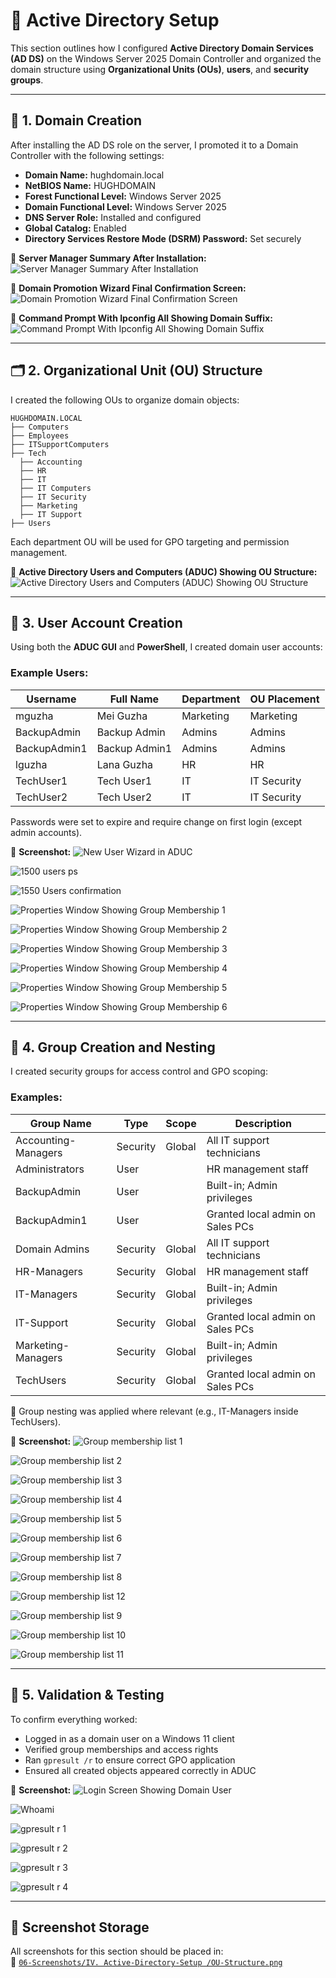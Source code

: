 # 🏢 Active Directory Setup

This section outlines how I configured **Active Directory Domain Services (AD DS)** on the Windows Server 2025 Domain Controller and organized the domain structure using **Organizational Units (OUs)**, **users**, and **security groups**.

---

## 🧱 1. Domain Creation

After installing the AD DS role on the server, I promoted it to a Domain Controller with the following settings:

- **Domain Name:** hughdomain.local  
- **NetBIOS Name:** HUGHDOMAIN  
- **Forest Functional Level:** Windows Server 2025  
- **Domain Functional Level:** Windows Server 2025  
- **DNS Server Role:** Installed and configured  
- **Global Catalog:** Enabled  
- **Directory Services Restore Mode (DSRM) Password:** Set securely  

📸 **Server Manager Summary After Installation:**
![Server Manager Summary After Installation](https://github.com/user-attachments/assets/0a4ce9a7-3f9b-46be-b130-2a7a1a6a0546)

📸 **Domain Promotion Wizard Final Confirmation Screen:**
![Domain Promotion Wizard Final Confirmation Screen](https://github.com/user-attachments/assets/72f95f6f-0c87-4a91-baac-9e6bbaca6d1e)

📸 **Command Prompt With Ipconfig All Showing Domain Suffix:**
![Command Prompt With Ipconfig All Showing Domain Suffix](https://github.com/user-attachments/assets/154b55df-b766-4eaa-84db-e29f4f29c926)

---

## 🗂️ 2. Organizational Unit (OU) Structure

I created the following OUs to organize domain objects:

```
HUGHDOMAIN.LOCAL
├── Computers
├── Employees 
├── ITSupportComputers 
├── Tech 
  ├── Accounting 
  ├── HR 
  ├── IT 
  ├── IT Computers
  ├── IT Security 
  ├── Marketing
  ├── IT Support 
├── Users
````
Each department OU will be used for GPO targeting and permission management.

📸 **Active Directory Users and Computers (ADUC) Showing OU Structure:**
![Active Directory Users and Computers (ADUC) Showing OU Structure](https://github.com/user-attachments/assets/904523b7-eb37-40bc-9038-d88d32cbb576)

---

## 👤 3. User Account Creation

Using both the **ADUC GUI** and **PowerShell**, I created domain user accounts:

### Example Users:
| Username        | Full Name        | Department | OU Placement |
|-----------------|------------------|------------|--------------|
| mguzha          | Mei Guzha        | Marketing  | Marketing    |
| BackupAdmin     | Backup Admin     | Admins     | Admins       |
| BackupAdmin1    | Backup Admin1    | Admins     | Admins       |
| lguzha          | Lana Guzha       | HR         | HR           |
| TechUser1       | Tech User1       | IT         | IT Security  |
| TechUser2       | Tech User2       | IT         | IT Security  |

Passwords were set to expire and require change on first login (except admin accounts).

📸 **Screenshot:**
![New User Wizard in ADUC](https://github.com/user-attachments/assets/8add7233-8b78-4811-b53f-fb6cd40f17ea)
  
![1500 users ps](https://github.com/user-attachments/assets/3a0f8681-6487-41ff-8e8e-ffd41e472df7)

![1550 Users confirmation](https://github.com/user-attachments/assets/41918c4d-817b-49d0-b289-0a12981fd397)

![Properties Window Showing Group Membership 1](https://github.com/user-attachments/assets/750d0033-adc4-4796-9495-ef65e5c7ef9a)

![Properties Window Showing Group Membership 2](https://github.com/user-attachments/assets/0d027de8-aea2-4dbe-b8c7-9d6fa6c8c1fe)

![Properties Window Showing Group Membership 3](https://github.com/user-attachments/assets/fa4aaaca-dc8b-4601-83ed-b3edd8e0a3ba)

![Properties Window Showing Group Membership 4](https://github.com/user-attachments/assets/03dd0b50-7654-499c-9d3d-49f81ba01d96)

![Properties Window Showing Group Membership 5](https://github.com/user-attachments/assets/528d7bfa-47e0-40d8-8444-346c43afe7d1)

![Properties Window Showing Group Membership 6](https://github.com/user-attachments/assets/1afdb14d-07ae-4fc4-9a57-adf4c1f74c29)

---

## 👥 4. Group Creation and Nesting

I created security groups for access control and GPO scoping:

### Examples:
| Group Name             | Type     | Scope     | Description                         |
|------------------------|----------|-----------|-------------------------------------|
| Accounting-Managers    | Security | Global    | All IT support technicians          |
| Administrators         | User     |           | HR management staff                 |
| BackupAdmin            | User     |           |  Built-in; Admin privileges         |
| BackupAdmin1           | User     |           |  Granted local admin on Sales PCs   |
| Domain Admins          | Security | Global    | All IT support technicians          |
| HR-Managers            | Security | Global    | HR management staff                 |
| IT-Managers            | Security | Global    | Built-in; Admin privileges          |
| IT-Support             | Security | Global    | Granted local admin on Sales PCs    |
| Marketing-Managers     | Security | Global    | Built-in; Admin privileges          |
| TechUsers              | Security | Global    | Granted local admin on Sales PCs    |

🔁 Group nesting was applied where relevant (e.g., IT-Managers inside TechUsers).

📸 **Screenshot:**
![Group membership list 1](https://github.com/user-attachments/assets/2470f069-fe22-4618-9a8c-0123fa81c908)

![Group membership list 2](https://github.com/user-attachments/assets/02fd4efb-c704-4c9f-b164-3101a83520f2)

![Group membership list 3](https://github.com/user-attachments/assets/78d4c7b6-2e8a-43d5-8df2-d0c625b1461f)

![Group membership list 4](https://github.com/user-attachments/assets/9a4019a6-4c28-4a30-90f0-85928482d508)

![Group membership list 5](https://github.com/user-attachments/assets/9d574d18-e909-425b-b8bf-15371ea1359c)

![Group membership list 6](https://github.com/user-attachments/assets/01248bf9-b859-4d15-a2f0-fc6f6b9dd8c4)

![Group membership list 7](https://github.com/user-attachments/assets/ef900dac-6ba1-45b5-8310-1c2ab5f802ae)

![Group membership list 8](https://github.com/user-attachments/assets/fc273d96-6ca6-4962-b937-68a4ddd93828)

![Group membership list 12](https://github.com/user-attachments/assets/fe11e96c-65ab-4151-908b-ef91642f448e)

![Group membership list 9](https://github.com/user-attachments/assets/f98a6845-5241-4eeb-bd01-034972ce1a6e)

![Group membership list 10](https://github.com/user-attachments/assets/38c5bd87-cfe1-49a2-938b-4d7ece8b2ee2)

![Group membership list 11](https://github.com/user-attachments/assets/001c1f8b-fc68-4bb1-959e-93ff26b55caa)

---

## 🧪 5. Validation & Testing

To confirm everything worked:

- Logged in as a domain user on a Windows 11 client  
- Verified group memberships and access rights  
- Ran `gpresult /r` to ensure correct GPO application  
- Ensured all created objects appeared correctly in ADUC

📸 **Screenshot:**
![Login Screen Showing Domain User](https://github.com/user-attachments/assets/e45946a0-0b2e-43a0-9822-7c075c3452cf)

![Whoami](https://github.com/user-attachments/assets/708ed3be-2897-406c-bd2f-804bb0c7f05f)
 
![gpresult r 1](https://github.com/user-attachments/assets/d2e61890-5c4f-411c-98a4-3c2ade7fe02b)

![gpresult r 2](https://github.com/user-attachments/assets/a28715ad-35ad-47b1-9c5b-cc12e1715255)

![gpresult r 3](https://github.com/user-attachments/assets/172c416c-2d74-4457-be57-2de2f649fa35)

![gpresult r 4](https://github.com/user-attachments/assets/b94205a1-75dd-490c-9670-a252ab610131)

---

## 📁 Screenshot Storage

All screenshots for this section should be placed in:  
📂 [`06-Screenshots/IV. Active-Directory-Setup
/OU-Structure.png`](https://github.com/Hugh-Kumbi/Hugh-Kumbi-Active-Directory-Lab/blob/main/06-Screenshots/IV.%20Active-Directory-Setup/OU-Structure.md)
